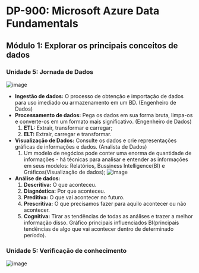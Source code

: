 # DP-900: Microsoft Azure Data Fundamentals

## Módulo 1: Explorar os principais conceitos de dados

### Unidade 5: Jornada de Dados

![image](https://user-images.githubusercontent.com/86172286/188294348-019e67fd-1614-40b3-b0a5-75c11fa6092d.png)

- **Ingestão de dados:** O processo de obtenção e importação de dados para uso imediado ou armazenamento em um BD. (Engenheiro de Dados)
- **Processamento de dados:** Pega os dados em sua forma bruta, limpa-os e converte-os em um formato mais significativo. (Engenheiro de Dados)
  1. **ETL:** Extrair, transformar e carregar;
  2. **ELT:** Extrair, carregar e transformar.
- **Visualização de Dados:** Consulte os dados e crie representações gráficas de informações e dados. (Analista de Dados)
  1. Um modelo de negócios pode conter uma enorma de quantidade de informações - há técnicas para analisar e entender as informações em seus modelos: Relatórios, Bussiness Intelligence(BI) e Gráficos(Visualização de dados);
  ![image](https://user-images.githubusercontent.com/86172286/188294455-3b3d6f8d-9156-435e-9d16-528f0b0b0fea.png)
- **Análise de dados:**
    1. **Descritiva:** O que aconteceu.
    2. **Diagnóstica:** Por que aconteceu.
    3. **Preditiva:** O que vai acontecer no futuro.
    4. **Prescritiva:** O que precisamos fazer para aquilo acontecer ou não acontecer.
    5. **Cognitiva:** Tirar as tendências de todas as análises e trazer a melhor informação disso. Gráfico principais influenciados BI(principais tendências de algo que vai acontecer dentro de determinado período).
    
### Unidade 5: Verificação de conhecimento

![image](https://user-images.githubusercontent.com/86172286/188294757-9fb8e9e3-62db-40a4-bee6-b6cfda73b7ad.png)
